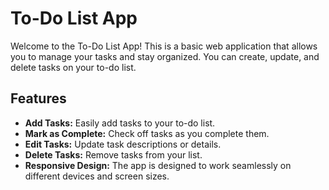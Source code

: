# To-Do List App

Welcome to the To-Do List App! This is a basic web application that allows you to manage your tasks and stay organized. You can create, update, and delete tasks on your to-do list.


## Features

- **Add Tasks:** Easily add tasks to your to-do list.
- **Mark as Complete:** Check off tasks as you complete them.
- **Edit Tasks:** Update task descriptions or details.
- **Delete Tasks:** Remove tasks from your list.
- **Responsive Design:** The app is designed to work seamlessly on different devices and screen sizes.
